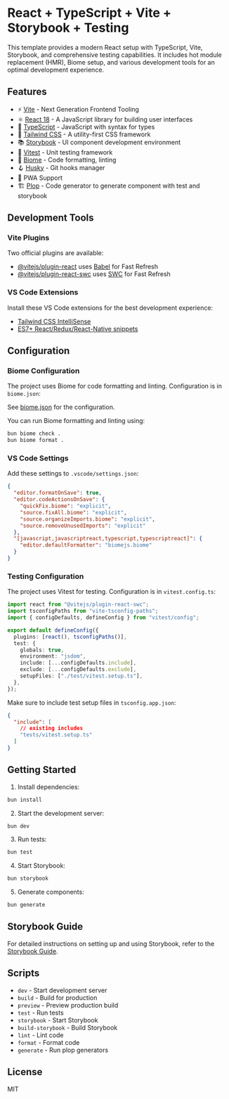 # React + TypeScript + Vite + Storybook + Testing

This template provides a modern React setup with TypeScript, Vite, Storybook, and comprehensive testing capabilities. It includes hot module replacement (HMR), Biome setup, and various development tools for an optimal development experience.

## Features

- ⚡️ [Vite](https://vitejs.dev/) - Next Generation Frontend Tooling
- ⚛️ [React 18](https://reactjs.org/) - A JavaScript library for building user interfaces
- 📝 [TypeScript](https://www.typescriptlang.org/) - JavaScript with syntax for types
- 🎨 [Tailwind CSS](https://tailwindcss.com/) - A utility-first CSS framework
- 📚 [Storybook](https://storybook.js.org/) - UI component development environment
- 🧪 [Vitest](https://vitest.dev/) - Unit testing framework
- 💅 [Biome](https://biomejs.dev/) - Code formatting, linting
- 🪝 [Husky](https://github.com/typicode/husky) - Git hooks manager
- 📱 PWA Support
- 🏗️ [Plop](https://plopjs.com/) - Code generator to generate component with test and storybook

## Development Tools

### Vite Plugins

Two official plugins are available:

- [@vitejs/plugin-react](https://github.com/vitejs/vite-plugin-react/blob/main/packages/plugin-react/README.md) uses [Babel](https://babeljs.io/) for Fast Refresh
- [@vitejs/plugin-react-swc](https://github.com/vitejs/vite-plugin-react-swc) uses [SWC](https://swc.rs/) for Fast Refresh

### VS Code Extensions

Install these VS Code extensions for the best development experience:

- [Tailwind CSS IntelliSense](https://marketplace.visualstudio.com/items?itemName=bradlc.vscode-tailwindcss)
- [ES7+ React/Redux/React-Native snippets](https://marketplace.visualstudio.com/items?itemName=dsznajder.es7-react-js-snippets)

## Configuration

### Biome Configuration

The project uses Biome for code formatting and linting. Configuration is in `biome.json`:

See [biome.json](./biome.json) for the configuration.

You can run Biome formatting and linting using:

```bash
bun biome check .
bun biome format .
```

### VS Code Settings

Add these settings to `.vscode/settings.json`:

```json
{
  "editor.formatOnSave": true,
  "editor.codeActionsOnSave": {
    "quickFix.biome": "explicit",
    "source.fixAll.biome": "explicit",
    "source.organizeImports.biome": "explicit",
    "source.removeUnusedImports": "explicit"
  },
  "[javascript,javascriptreact,typescript,typescriptreact]": {
    "editor.defaultFormatter": "biomejs.biome"
  }
}
```

### Testing Configuration

The project uses Vitest for testing. Configuration is in `vitest.config.ts`:

```ts
import react from "@vitejs/plugin-react-swc";
import tsconfigPaths from "vite-tsconfig-paths";
import { configDefaults, defineConfig } from "vitest/config";

export default defineConfig({
  plugins: [react(), tsconfigPaths()],
  test: {
    globals: true,
    environment: "jsdom",
    include: [...configDefaults.include],
    exclude: [...configDefaults.exclude],
    setupFiles: ["./test/vitest.setup.ts"],
  },
});
```

Make sure to include test setup files in `tsconfig.app.json`:

```json
{
  "include": [
    // existing includes
    "tests/vitest.setup.ts"
  ]
}
```

## Getting Started

1. Install dependencies:

```bash
bun install
```

2. Start the development server:

```bash
bun dev
```

3. Run tests:

```bash
bun test
```

4. Start Storybook:

```bash
bun storybook
```

5. Generate components:

```bash
bun generate
```

## Storybook Guide

For detailed instructions on setting up and using Storybook, refer to the [Storybook Guide](./STORYBOOK_GUIDE.md).

## Scripts

- `dev` - Start development server
- `build` - Build for production
- `preview` - Preview production build
- `test` - Run tests
- `storybook` - Start Storybook
- `build-storybook` - Build Storybook
- `lint` - Lint code
- `format` - Format code
- `generate` - Run plop generators

## License

MIT
